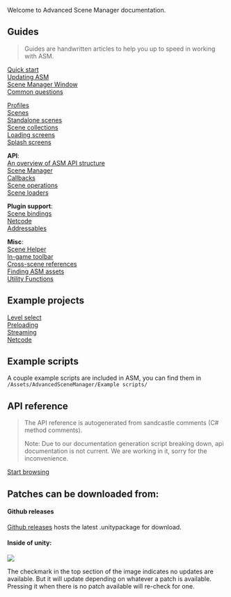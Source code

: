 Welcome to Advanced Scene Manager documentation.

## Guides

> Guides are handwritten articles to help you up to speed in working with ASM.

[Quick start](guides/Quick%20start.md)\
[Updating ASM](guides/Updating.md)\
[Scene Manager Window](guides/Scene%20manager%20window.md)\
[Common questions](guides/Common%20questions.md)

[Profiles](guides/Profiles.md)\
[Scenes](guides/Scenes.md)\
[Standalone scenes](guides/Standalone%20scenes.md)\
[Scene collections](guides/Scene%20collections.md)\
[Loading screens](guides/Loading%20screens.md)\
[Splash screens](guides/Splash%20screens.md)

**API**:\
[An overview of ASM API structure](guides/An%20overview%20of%20ASM%20API%20structure.md)\
[Scene Manager](guides/Scene%20manager.md)\
[Callbacks](guides/Callbacks.md)\
[Scene operations](guides/Scene%20operations.md)\
[Scene loaders](guides/Scene%20loaders.md)

**Plugin support**:\
[Scene bindings](guides/Scene%20bindings.md)\
[Netcode](guides/Netcode.md)\
[Addressables](guides/addressables.md)

**Misc**:\
[Scene Helper](guides/Scene%20helper.md)\
[In-game toolbar](guides/In-game%20toolbar.md)\
[Cross-scene references](guides/Cross-scene%20references.md)\
[Finding ASM assets](guides/Finding%20asm%20assets.md)\
[Utility Functions](guides/ASMUtilityFunctions.md)
## Example projects

[Level select](https://github.com/Lazy-Solutions/example.asm.level-select)\
[Preloading](https://github.com/Lazy-Solutions/example.asm.preloading)\
[Streaming](https://github.com/Lazy-Solutions/example.asm.streaming)\
[Netcode](https://github.com/Lazy-Solutions/example.asm.netcode)
## Example scripts

A couple example scripts are included in ASM, you can find them in\
`/Assets/AdvancedSceneManager/Example scripts/`
## API reference

> The API reference is autogenerated from sandcastle comments (C# method comments).
> 
> Note: Due to our documentation generation script breaking down, api documentation is not current. We are working in it, sorry for the inconvenience.

[Start browsing](https://github.com/Lazy-Solutions/AdvancedSceneManager/tree/2.0/api)

## Patches can be downloaded from:
#### Github releases
[Github releases](https://github.com/Lazy-Solutions/AdvancedSceneManager/releases/latest) hosts the latest .unitypackage for download.

#### Inside of unity:
![](/image/scene-manager-window-menu.png)

The checkmark in the top section of the image indicates no updates are available. But it will update depending on whatever a patch is available. Pressing it when there is no patch available will re-check for one.
